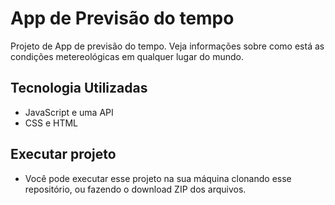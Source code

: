 # App de Previsão do tempo
Projeto de App de previsão do tempo. Veja informações sobre como está as condições metereológicas em qualquer lugar do mundo.

## Tecnologia Utilizadas

- JavaScript e uma API 
- CSS e HTML

## Executar projeto

- Você pode executar esse projeto na sua máquina clonando esse repositório, ou fazendo o download ZIP dos arquivos.
